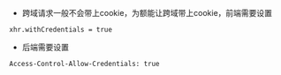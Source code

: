 - 跨域请求一般不会带上cookie，为额能让跨域带上cookie，前端需要设置
```
xhr.withCredentials = true
```
- 后端需要设置
```
Access-Control-Allow-Credentials: true
```
